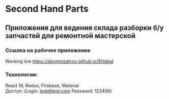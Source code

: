 # Second Hand Parts
## Приложения для ведения склада разборки б/у запчастей для ремонтной мастерской
### Ссылка на рабочее приложение
Working link https://denminzalirov.github.io/SHdepl
### Технологии: 
React 16, Redux, Firebase, Material  
Доступ: (Login: test@test.com Password: 123456)
